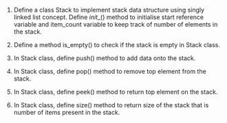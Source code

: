 
1. Define a class Stack to implement stack data structure using singly linked list concept. Define _init__() method to initialise start reference variable and item_count variable to keep track of number of elements in the stack.

2. Define a method is_empty() to check if the stack is empty in Stack class.

3. In Stack class, define push() method to add data onto the stack.

4. In Stack class, define pop() method to remove top element from the stack.

5. In Stack class, define peek() method to return top element on the stack.

6. In Stack class, define size() method to return size of the stack that is number of items present in the stack.